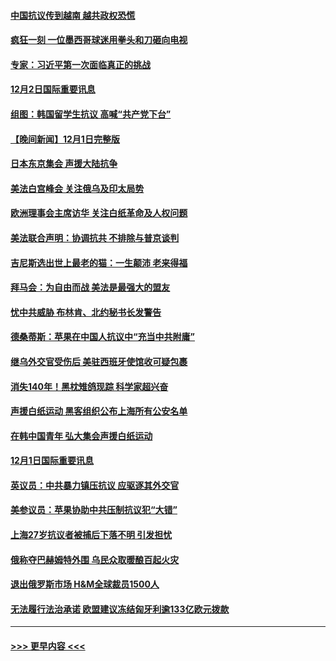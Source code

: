 #### [中国抗议传到越南 越共政权恐慌](../pages/prog202/a103589056.md?t=12030401) 
#### [疯狂一刻 一位墨西哥球迷用拳头和刀砸向电视](../pages/prog202/a103589040.md?t=12030401) 
#### [专家：习近平第一次面临真正的挑战](../pages/prog202/a103589037.md?t=12030401) 
#### [12月2日国际重要讯息](../pages/prog202/a103589041.md?t=12030401) 
#### [组图：韩国留学生抗议 高喊“共产党下台”](../pages/prog202/a103589004.md?t=12030401) 
#### [【晚间新闻】12月1日完整版](../pages/prog202/a103588783.md?t=12030401) 
#### [日本东京集会 声援大陆抗争](../pages/prog202/a103588823.md?t=12030401) 
#### [美法白宫峰会 关注俄乌及印太局势](../pages/prog202/a103588659.md?t=12030401) 
#### [欧洲理事会主席访华 关注白纸革命及人权问题](../pages/prog202/a103588661.md?t=12030401) 
#### [美法联合声明：协调抗共 不排除与普京谈判](../pages/prog202/a103588587.md?t=12030401) 
#### [吉尼斯选出世上最老的猫：一生颠沛 老来得福](../pages/prog202/a103588535.md?t=12030401) 
#### [拜马会：为自由而战 美法是最强大的盟友](../pages/prog202/a103588418.md?t=12030401) 
#### [忧中共威胁 布林肯、北约秘书长发警告](../pages/prog202/a103588430.md?t=12030401) 
#### [德桑蒂斯：苹果在中国人抗议中“充当中共附庸”](../pages/prog202/a103588389.md?t=12030401) 
#### [继乌外交官受伤后 美驻西班牙使馆收可疑包裹](../pages/prog202/a103588334.md?t=12030401) 
#### [消失140年！黑枕雉鸽现踪 科学家超兴奋](../pages/prog202/a103588302.md?t=12030401) 
#### [声援白纸运动 黑客组织公布上海所有公安名单](../pages/prog202/a103588266.md?t=12030401) 
#### [在韩中国青年 弘大集会声援白纸运动](../pages/prog202/a103588175.md?t=12030401) 
#### [12月1日国际重要讯息](../pages/prog202/a103588162.md?t=12030401) 
#### [英议员：中共暴力镇压抗议 应驱逐其外交官](../pages/prog202/a103588150.md?t=12030401) 
#### [美参议员：苹果协助中共压制抗议犯“大错”](../pages/prog202/a103588153.md?t=12030401) 
#### [上海27岁抗议者被捕后下落不明 引发担忧](../pages/prog202/a103588157.md?t=12030401) 
#### [俄称夺巴赫姆特外围 乌民众取暖酿百起火灾](../pages/prog202/a103588108.md?t=12030401) 
#### [退出俄罗斯市场 H&M全球裁员1500人](../pages/prog202/a103588104.md?t=12030401) 
#### [无法履行法治承诺 欧盟建议冻结匈牙利逾133亿欧元拨款](../pages/prog202/a103588022.md?t=12030401) 

----
#### [ >>> 更早内容 <<< ](../indexes/prog202-earlier.md)
